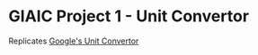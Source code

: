 # GIAIC Project 1 - Unit Convertor

Replicates [Google's Unit Convertor](https://www.google.com/search?q=unit+convertor)